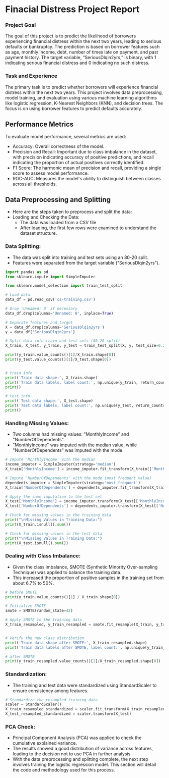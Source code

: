# Finacial Distress Project Report
### Project Goal
The goal of this project is to predict the likelihood of borrowers experiencing financial distress within the next two years, leading to serious defaults or bankruptcy. The prediction is based on borrower features such as age, monthly income, debt, number of times late on payment, and past payment history. The target variable, “SeriousDlqin2yrs,” is binary, with 1 indicating serious financial distress and 0 indicating no such distress.

### Task and Experience
The primary task is to predict whether borrowers will experience financial distress within the next two years. This project involves data preprocessing, model training, and evaluation using various machine learning algorithms like logistic regression, K-Nearest Neighbors (KNN), and decision trees. The focus is on using borrower features to predict defaults accurately.

## Performance Metrics
To evaluate model performance, several metrics are used:
- Accuracy: Overall correctness of the model.
- Precision and Recall: Important due to class imbalance in the dataset, with precision indicating accuracy of positive predictions, and recall indicating the proportion of actual positives correctly identified.
- F1 Score: The harmonic mean of precision and recall, providing a single score to assess model performance.
- ROC-AUC: Measures the model's ability to distinguish between classes across all thresholds.

## Data Preprocessing and Splitting
- Here are the steps taken to preprocess and split the data:
- Loading and Checking the Data:
  -  The data was loaded from a CSV file
  -  After loading, the first few rows were examined to understand the dataset structure.
 

### Data Splitting:
- The data was split into training and test sets using an 80-20 split.
- Features were separated from the target variable ("SeriousDlqin2yrs").

```python
import pandas as pd
from sklearn.impute import SimpleImputer

from sklearn.model_selection import train_test_split

# Load data
data_df = pd.read_csv('cs-training.csv')

# Drop 'Unnamed: 0' if necessary
data_df.drop(columns='Unnamed: 0', inplace=True)

# Separate features and target
X = data_df.drop(columns='SeriousDlqin2yrs')
y = data_df['SeriousDlqin2yrs']

# Split data into train and test sets (80-20 split)
X_train, X_test, y_train, y_test = train_test_split(X, y, test_size=0.2, random_state=42)

print(y_train.value_counts()[1]/X_train.shape[0])
print(y_test.value_counts()[1]/X_test.shape[0])


# train info
print('Train data shape:', X_train.shape)
print('Train data labels, label count:', np.unique(y_train, return_counts=True))
print()

# test info
print('Test data shape:', X_test.shape)
print('Test data labels, label count:', np.unique(y_test, return_counts=True))
print()
```


### Handling Missing Values:
- Two columns had missing values: "MonthlyIncome" and "NumberOfDependents".
- "MonthlyIncome" was imputed with the median value, while "NumberOfDependents" was imputed with the mode.

 ```python
# Impute 'MonthlyIncome' with the median
income_imputer = SimpleImputer(strategy='median')
X_train['MonthlyIncome'] = income_imputer.fit_transform(X_train[['MonthlyIncome']])

# Impute 'NumberOfDependents' with the mode (most frequent value)
dependents_imputer = SimpleImputer(strategy='most_frequent')
X_train['NumberOfDependents'] = dependents_imputer.fit_transform(X_train[['NumberOfDependents']])

# Apply the same imputation to the test set
X_test['MonthlyIncome'] = income_imputer.transform(X_test[['MonthlyIncome']])
X_test['NumberOfDependents'] = dependents_imputer.transform(X_test[['NumberOfDependents']])

# Check for missing values in the training data
print("\nMissing Values in Training Data:")
print(X_train.isnull().sum())

# Check for missing values in the test data
print("\nMissing Values in Training Data:")
print(X_test.isnull().sum())
   ```
  
### Dealing with Class Imbalance:
- Given the class imbalance, SMOTE (Synthetic Minority Over-sampling Technique) was applied to balance the training data.
- This increased the proportion of positive samples in the training set from about 6.7% to 50%.

```python
# before SMOTE
print(y_train.value_counts()[1] / X_train.shape[0])

# Initialize SMOTE
smote = SMOTE(random_state=42)

# Apply SMOTE to the training data
X_train_resampled, y_train_resampled = smote.fit_resample(X_train, y_train)


# Verify the new class distribution
print('Train data shape after SMOTE:', X_train_resampled.shape)
print('Train data labels after SMOTE, label count:', np.unique(y_train_resampled, return_counts=True))

# after SMOTE
print(y_train_resampled.value_counts()[1]/X_train_resampled.shape[0])
```


### Standardization:
- The training and test data were standardized using StandardScaler to ensure consistency among features.

```python
# Standardize the resampled training data
scaler = StandardScaler()
X_train_resampled_standardized = scaler.fit_transform(X_train_resampled)
X_test_resampled_standardized = scaler.transform(X_test)
```

### PCA Check:
- Principal Component Analysis (PCA) was applied to check the cumulative explained variance.
- The results showed a good distribution of variance across features, leading to the decision not to use PCA in further analysis.
- With the data preprocessing and splitting complete, the next step involves training the logistic regression model. This section will detail the code and methodology used for this process.

